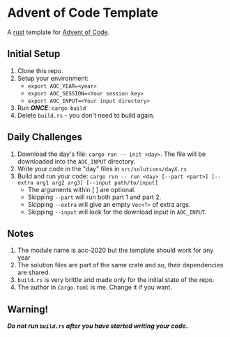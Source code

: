 # Advent of Code Template

A [rust](https://www.rust-lang.org/) template for [Advent of Code](https://adventofcode.com).

## Initial Setup

1. Clone this repo.
2. Setup your environment:
    * `export AOC_YEAR=<year>`
    * `export AOC_SESSION=<Your session key>`
    * `export AOC_INPUT=<Your input directory>`
3. Run _**ONCE**_: `cargo build`
4. Delete `build.rs` - you don't need to build again.

## Daily Challenges

1. Download the day's file: `cargo run -- init <day>`.  The file will be downloaded into the `AOC_INPUT` directory.
2. Write your code in the "day" files in `src/solutions/dayX.rs`
3. Build and run your code: `cargo run -- run <day> [--part <part>] [--extra arg1 arg2 arg3] [--input path/to/input]`
    * The arguments within [ ] are optional.
    * Skipping `--part` will run both part 1 and part 2.
    * Skipping `--extra` will give an empty `Vec<T>` of extra args.
    * Skipping `--input` will look for the download input in `AOC_INPUT`.

## Notes

1. The module name is aoc-2020 but the template should work for any year
2. The solution files are part of the same crate and so, their dependencies are shared.
3. `build.rs` is very brittle and made only for the initial state of the repo.
4. The author in `Cargo.toml` is me. Change it if you want.

## Warning!
_**Do not run `build.rs` after you have started writing your code.**_

